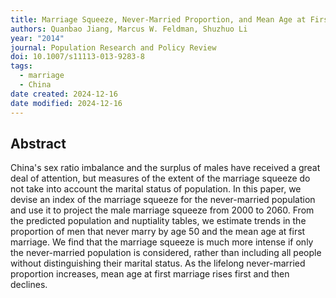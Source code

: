 ```yaml
---
title: Marriage Squeeze, Never-Married Proportion, and Mean Age at First Marriage in China
authors: Quanbao Jiang, Marcus W. Feldman, Shuzhuo Li
year: "2014"
journal: Population Research and Policy Review
doi: 10.1007/s11113-013-9283-8
tags:
  - marriage
  - China
date created: 2024-12-16
date modified: 2024-12-16
---
```


## Abstract

China's sex ratio imbalance and the surplus of males have received a great deal of attention, but measures of the extent of the marriage squeeze do not take into account the marital status of population. In this paper, we devise an index of the marriage squeeze for the never-married population and use it to project the male marriage squeeze from 2000 to 2060. From the predicted population and nuptiality tables, we estimate trends in the proportion of men that never marry by age 50 and the mean age at first marriage. We find that the marriage squeeze is much more intense if only the never-married population is considered, rather than including all people without distinguishing their marital status. As the lifelong never-married proportion increases, mean age at first marriage rises first and then declines.
